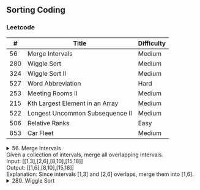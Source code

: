 ## Sorting Coding

### Leetcode

\#| Title|Difficulty
--|--|--
56  |  Merge Intervals  |  Medium
280   |    Wiggle Sort |      Medium
324   | Wiggle Sort II  |  Medium  
527   |  Word Abbreviation    | Hard
253   | Meeting Rooms II  |  Medium
215   | Kth Largest Element in an Array    |Medium
522    |Longest Uncommon Subsequence II    |Medium  
506    |Relative Ranks   | Easy
853   | Car Fleet   | Medium

<details>
<summary>56. Merge Intervals<br>Given a collection of intervals, merge all overlapping intervals.<br>Input: [[1,3],[2,6],[8,10],[15,18]]<br>
Output: [[1,6],[8,10],[15,18]]<br>
Explanation: Since intervals [1,3] and [2,6] overlaps, merge them into [1,6].</summary>
```
class Solution {
    private class IntervalComparator implements Comparator<int[]> {
        @Override
        public int compare(int[] a, int[] b) {
            return a[0] < b[0] ? -1 : a[0] == b[0] ? 0 : 1;
        }
    }
    public int[][] merge(int[][] intervals) {
        int m = intervals.length;
        int count = 1;
        if(m <= 1) return intervals;
        Collections.sort(Arrays.asList(intervals), new IntervalComparator());
        for(int i = 1; i < m; i++){
            boolean canMerge = help(intervals[i], intervals[i-1]);
            if(canMerge){
                intervals[i][0] = Math.min(intervals[i][0], intervals[i-1][0]);
                intervals[i][1] = Math.max(intervals[i][1], intervals[i-1][1]);
                intervals[i-1] = null;
            }else count++;
        }
        int[][] res = new int[count][2];
        int j = 0;
        for(int i = 0; i < m; i++){
            if(intervals[i] != null){
                res[j++] = intervals[i];
            }
        }
        return res;
    }
    public boolean help(int[] a, int[] b){
        return Math.max(a[0], b[0]) <= Math.min(a[1], b[1]);
    }
}
```
</details>

<details>
<summary>280. Wiggle Sort</summary>
......
</details>
